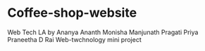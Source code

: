 # Coffee-shop-website
Web Tech LA by Ananya Ananth Monisha Manjunath Pragati Priya Praneetha D Rai
Web-twchnology mini project
